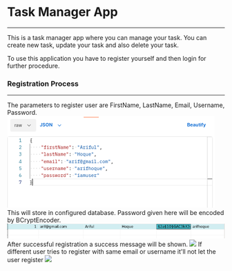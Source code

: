 
# Task Manager App
***
This is a task manager app where you can manage your task. You can create new task, update your task and also delete your task.

To use this application you have to register yourself and then login for further procedure. 

### Registration Process 
***
The parameters to register user are FirstName, LastName, Email, Username, Password.
![](/images/register.png)
This will store in configured database. Password given here will be encoded by BCryptEncoder.
![](/images/databse.png)
After successful registration a success message will be shown.
![](/home/arif/Pictures/register-successful.png)
If different user tries to register with same email or username it'll not let the user register
![](/home/arif/Pictures/register-unsuccessful.png)